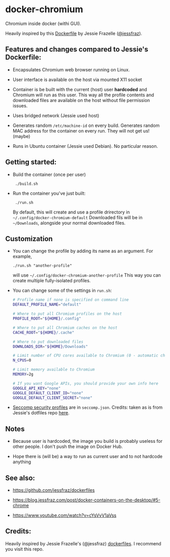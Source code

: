 # docker-chromium

Chromium inside docker (withi GUI).

Heavily inspired by this [Dockerfile](https://github.com/jessfraz/dockerfiles/tree/d871637d411bea624941c8732fe449c9d8a4b56e/chromium/Dockerfile) by Jessie Frazelle ([@jessfraz](https://twitter.com/jessfraz)).



## Features and changes compared to Jessie's Dockerfile:

- Encapsulates Chromium web browser running on Linux.

- User interface is available on the host via mounted X11 socket

- Container is be built with the current (host) user **hardcoded** and Chromium will run as this user. This way all the profile contents and downloaded files are available on the host without file permission issues.

- Uses bridged network (Jessie used host)

- Generates random `/etc/machine-id` on every build. Generates random MAC address for the container on every run. They will not get us! (maybe)

- Runs in Ubuntu container (Jessie used Debian). No particular reason.


## Getting started:

 - Build the container (once per user)

        ./build.sh

 - Run the container you've just built:

        ./run.sh

    By default, this will create and use a profile drirectory in `~/.config/docker-chromium-default`
    Downloaded fils will be in `~/Downloads`, alongside your normal downloaded files.


## Customization

  - You can change the profile by adding its name as an argument. For example,

        ./run.sh "another-profile"

    will use `~/.config/docker-chromium-another-profile`
    This way you can create multiple fully-isolated profiles.

  - You can change some of the settings in `run.sh`:
    ```bash
    # Profile name if none is specified on command line
    DEFAULT_PROFILE_NAME="default"

    # Where to put all Chromium profiles on the host
    PROFILE_ROOT="${HOME}/.config"

    # Where to put all Chromium caches on the host
    CACHE_ROOT="${HOME}/.cache"

    # Where to put downloaded files
    DOWNLOADS_DIR="${HOME}/Downloads"

    # Limit number of CPU cores available to Chromium (0 - automatic choice)
    N_CPUS=0

    # Limit memory available to Chromium
    MEMORY=2g

    # If you want Google APIs, you should provide your own info here
    GOOGLE_API_KEY="none"
    GOOGLE_DEFAULT_CLIENT_ID="none"
    GOOGLE_DEFAULT_CLIENT_SECRET="none"
    ```

  - [Seccomp security profiles](https://docs.docker.com/engine/security/seccomp) are in `seccomp.json`. Credits: taken as is from Jessie's dotfiles repo [here](https://github.com/jessfraz/dotfiles/blob/2e693ecfdb2fa395e8653a723de4f6f223b64134/etc/docker/seccomp/chrome.json).


## Notes

 - Because user is hardcoded, the image you build is probably useless for other people. I don't push the image on Docker Hub.

 - Hope there is (will be) a way to run as current user and to not hardcode anything


## See also:

 - https://github.com/jessfraz/dockerfiles

 - https://blog.jessfraz.com/post/docker-containers-on-the-desktop/#5-chrome
 
 - https://www.youtube.com/watch?v=cYsVvV1aVss


## Credits: 

  Heavily inspired by Jessie Frazelle's (@jessfraz) [dockerfiles](https://github.com/jessfraz/dockerfiles). I recommend you visit this repo.
